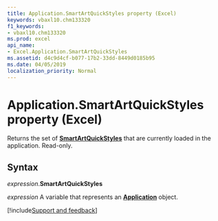 ```yaml
---
title: Application.SmartArtQuickStyles property (Excel)
keywords: vbaxl10.chm133320
f1_keywords:
- vbaxl10.chm133320
ms.prod: excel
api_name:
- Excel.Application.SmartArtQuickStyles
ms.assetid: d4c9d4cf-b077-17b2-33dd-8449d0185b95
ms.date: 04/05/2019
localization_priority: Normal
---
```



# Application.SmartArtQuickStyles property (Excel)

Returns the set of **[SmartArtQuickStyles](Office.SmartArtQuickStyles.md)** that are currently loaded in the application. Read-only.


## Syntax

_expression_.**SmartArtQuickStyles**

_expression_ A variable that represents an **[Application](Excel.Application(object).md)** object.







[!include[Support and feedback](~/includes/feedback-boilerplate.md)]